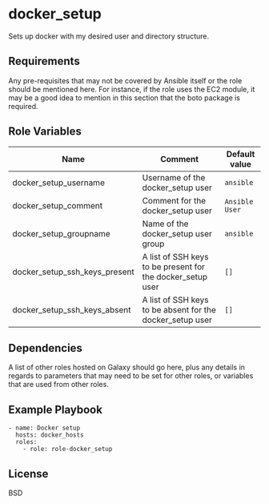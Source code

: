 docker_setup
=========

Sets up docker with my desired user and directory structure.

Requirements
------------

Any pre-requisites that may not be covered by Ansible itself or the role should be mentioned here. For instance, if the role uses the EC2 module, it may be a good idea to mention in this section that the boto package is required.

Role Variables
--------------

| Name                         | Comment                                                   | Default value  |
|------------------------------|-----------------------------------------------------------|----------------|
| docker_setup_username        | Username of the docker_setup user                         | `ansible`      |
| docker_setup_comment         | Comment for the docker_setup user                         | `Ansible User` |
| docker_setup_groupname       | Name of the docker_setup user group                       | `ansible`      |
| docker_setup_ssh_keys_present| A list of SSH keys to be present for the docker_setup user| `[]`           |
| docker_setup_ssh_keys_absent | A list of SSH keys to be absent for the docker_setup user | `[]`           |

Dependencies
------------

A list of other roles hosted on Galaxy should go here, plus any details in regards to parameters that may need to be set for other roles, or variables that are used from other roles.

Example Playbook
----------------

    - name: Docker setup
      hosts: docker_hosts
      roles:
        - role: role-docker_setup

License
-------

BSD
